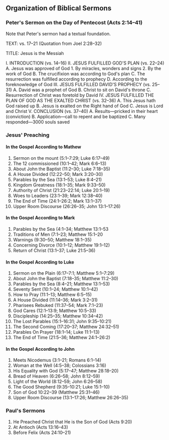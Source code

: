 ## Organization of Biblical Sermons

### Peter's Sermon on the Day of Pentecost (Acts 2:14–41)

Note that Peter's sermon had a textual foundation.

TEXT: vs. 17–21 (Quotation from Joel 2:28–32)

TITLE: Jesus is the Messiah

I.  INTRODUCTION (vs. 14–16)
II.  JESUS FULFILLED GOD'S PLAN (vs. 22–24)
  A. Jesus was approved of God
	  1.  By miracles, wonders and signs
	  2.  By the work of God
  B.  The crucifixion was according to God's plan
  C.  The resurrection was fulfilled according to prophecy
  D.  According to the foreknowledge of God
III.  JESUS FULFILLED DAVID'S PROPHECY (vs. 25–31)
  A.  David was a prophet of God
  B.  Christ to sit on David's throne
  C.  Resurrection of Christ was foretold by David
IV.  JESUS FULFILLED THE PLAN OF GOD AS THE EXALTED CHRIST (vs. 32–36)
  A.  This Jesus hath God raised up
  B.  Jesus is exalted on the Right hand of God
  C.  Jesus is Lord and Christ
V.  CONCLUSION (vs. 37–40)
  A.  Results—pricked in their heart (conviction)
  B.  Application—call to repent and be baptized
  C.  Many responded—3000 souls saved

### Jesus' Preaching

#### In the Gospel According to Mathew

1. Sermon on the mount (5:1–7:29; Luke 6:17–49)
2. The 12 commissioned (10:1–42; Mark 6:6–13)
3. About John the Baptist (11:2–30; Luke 7:18–35)
4. A House Divided (12:22–50; Mark 3:20–30)
5. Parables by the Sea (13:1–53; Luke 8:4–21)
6. Kingdom Greatness (18:1–35; Mark 9:33–50)
7. Authority of Christ (21:23–22:14; Luke 20:1–19)
8. Woes to Leaders (23:1–39; Mark 12:38–40)
9. The End of Time (24:1–26:2; Mark 13:1–37)
10. Upper Room Discourse (26:26–35; John 13:1–17:26)

#### In the Gospel According to Mark

1. Parables by the Sea (4:1–34; Matthew 13:1–53
2. Traditions of Men (7:1–23; Matthew 15:1–20
3. Warnings (9:30–50; Matthew 18:1–35)
4. Concerning Divorce (10:1–12; Matthew 19:1–12)
5. Return of Christ (13:1–37; Luke 21:5–36)

#### In the Gospel According to Luke

1. Sermon on the Plain (6:17–7:1; Matthew 5:1–7:29)
2. About John the Baptist (7:18–35; Matthew 11:2–30)
3. Parables by the Sea (8:4–21; Matthew 13:1–53)
4. Seventy Sent (10:1–24; Matthew 10:1–42)
5. How to Pray (11:1–13; Matthew 6:5–15)
6. A House Divided (11:14–36; Mark 3:2–31)
7. Pharisees Rebuked (11:37–54; Mark 7:1–23)
8. God Cares (12:1–13:9; Matthew 10:5–33)
9. Discipleship (14:25–35; Matthew 10:34–42)
10. The Lost Parables (15:1–16:31; John 9:35–10:21)
11. The Second Coming (17:20–37; Matthew 24:32–51)
12. Parables On Prayer (18:1–14; Luke 11:1–13)
13. The End of Time (21:5–36; Matthew 24:1–26:2)

#### In the Gospel According to John

1. Meets Nicodemus (3:1–21; Romans 6:1–14)
2. Woman at the Well (4:5–38; Colossians 3:16)
3. His Equality with God (5:17–47; Matthew 28:18–20)
4. Bread of Heaven (6:26–58; John 8:12–59)
5. Light of the World (8:12–59; John 6:26–58)
6. The Good Shepherd (9:35–10:21; Luke 15:1–10)
7. Son of God 10:22–39 (Matthew 25:31–46)
8. Upper Room Discourse (13:1–17:26; Matthew 26:26–35)

### Paul's Sermons

1. He Preached Christ that He is the Son of God (Acts 9:20)
2. At Antioch (Acts 13:16–43)
3. Before Felix (Acts 24:10–21)

